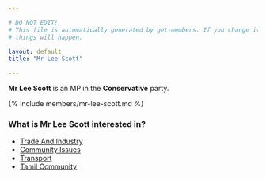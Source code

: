 ```yaml
---

# DO NOT EDIT!
# This file is automatically generated by get-members. If you change it, bad
# things will happen.

layout: default
title: "Mr Lee Scott"

---
```


**Mr Lee Scott** is an MP in the **Conservative** party.

{% include members/mr-lee-scott.md %}

### What is Mr Lee Scott interested in?


* [Trade And Industry](/interests/trade-and-industry.html)
* [Community Issues](/interests/community-issues.html)
* [Transport](/interests/transport.html)
* [Tamil Community](/interests/tamil-community.html)

